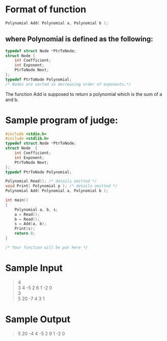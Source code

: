 # Format of function
```c
Polynomial Add( Polynomial a, Polynomial b );
```

## where Polynomial is defined as the following:
```c
typedef struct Node *PtrToNode;
struct Node {
    int Coefficient;
    int Exponent;
    PtrToNode Next;
};
typedef PtrToNode Polynomial;
/* Nodes are sorted in decreasing order of exponents.*/  
```

The function Add is supposed to return a polynomial which is the sum of a and b.

# Sample program of judge:
```c
#include <stdio.h>
#include <stdlib.h>
typedef struct Node *PtrToNode;
struct Node  {
    int Coefficient;
    int Exponent;
    PtrToNode Next;
};
typedef PtrToNode Polynomial;

Polynomial Read(); /* details omitted */
void Print( Polynomial p ); /* details omitted */
Polynomial Add( Polynomial a, Polynomial b );

int main()
{
    Polynomial a, b, s;
    a = Read();
    b = Read();
    s = Add(a, b);
    Print(s);
    return 0;
}

/* Your function will be put here */

```

# Sample Input
>4\
>3 4 -5 2 6 1 -2 0\
>3\
>5 20 -7 4 3 1

# Sample Output
>5 20 -4 4 -5 2 9 1 -2 0

